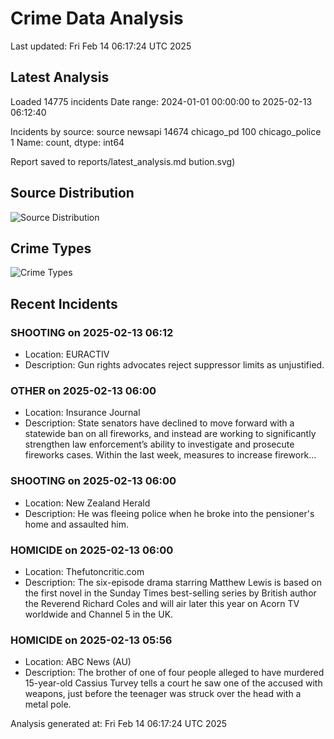 # Crime Data Analysis
Last updated: Fri Feb 14 06:17:24 UTC 2025

## Latest Analysis

Loaded 14775 incidents
Date range: 2024-01-01 00:00:00 to 2025-02-13 06:12:40

Incidents by source:
source
newsapi           14674
chicago_pd          100
chicago_police        1
Name: count, dtype: int64

Report saved to reports/latest_analysis.md
bution.svg)

## Source Distribution
![Source Distribution](images/source_distribution.svg)

## Crime Types
![Crime Types](images/crime_types.svg)

## Recent Incidents

### SHOOTING on 2025-02-13 06:12
- Location: EURACTIV
- Description: Gun rights advocates reject suppressor limits as unjustified.


### OTHER on 2025-02-13 06:00
- Location: Insurance Journal
- Description: State senators have declined to move forward with a statewide ban on all fireworks, and instead are working to significantly strengthen law enforcement’s ability to investigate and prosecute fireworks cases. Within the last week, measures to increase firework…


### SHOOTING on 2025-02-13 06:00
- Location: New Zealand Herald
- Description: He was fleeing police when he broke into the pensioner's home and assaulted him.


### HOMICIDE on 2025-02-13 06:00
- Location: Thefutoncritic.com
- Description: The six-episode drama starring Matthew Lewis is based on the first novel in the Sunday Times best-selling series by British author the Reverend Richard Coles and will air later this year on Acorn TV worldwide and Channel 5 in the UK.


### HOMICIDE on 2025-02-13 05:56
- Location: ABC News (AU)
- Description: The brother of one of four people alleged to have murdered 15-year-old Cassius Turvey tells a court he saw one of the accused with weapons, just before the teenager was struck over the head with a metal pole.

Analysis generated at: Fri Feb 14 06:17:24 UTC 2025
